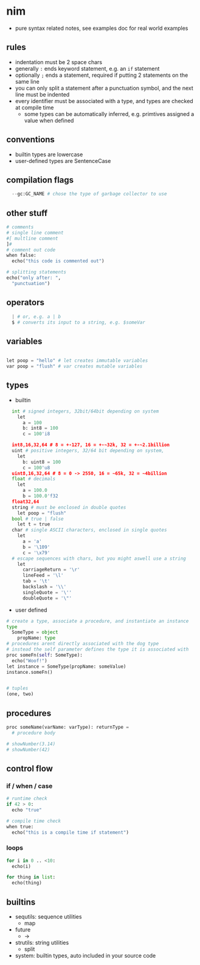 # nim

- pure syntax related notes, see examples doc for real world examples

## rules

- indentation must be 2 space chars
- generally `:` ends keyword statement, e.g. an `if` statement
- optionally `;` ends a statement, required if putting 2 statements on the same line
- you can only split a statement after a punctuation symbol, and the next line must be indented
- every identifier must be associated with a type, and types are checked at compile time
  - some types can be automatically inferred, e.g. primtives assigned a value when defined

## conventions

- builtin types are lowercase
- user-defined types are SentenceCase

## compilation flags

```python
  --gc:GC_NAME # chose the type of garbage collector to use

```

## other stuff

```python
# comments
# single line comment
#[ multline comment
]#
# comment out code
when false:
  echo("this code is commented out")

# splitting statements
echo("only after: ",
  "punctuation")
```

## operators

```python
  | # or, e.g. a | b
  $ # converts its input to a string, e.g. $someVar

```

## variables

```python

let poop = "hello" # let creates immutable variables
var poop = "flush" # var creates mutable variables

```

## types

- builtin

```python
  int # signed integers, 32bit/64bit depending on system
    let
      a = 100
      b: int8 = 100
      c = 100'i8

  int8,16,32,64 # 8 = +-127, 16 = +-~32k, 32 = +-~2.1billion
  uint # positive integers, 32/64 bit depending on system,
    let
      b: uint8 = 100
      c = 100'u8
  uint8,16,32,64 # 8 = 0 -> 2550, 16 = ~65k, 32 = ~4billion
  float # decimals
    let
      a = 100.0
      b = 100.0'f32
  float32,64
  string # must be enclosed in double quotes
    let poop = "flush"
  bool # true | false
    let t = true
  char # single ASCII characters, enclosed in single quotes
    let
      a = 'a'
      b = '\109'
      c = '\x79'
  # escape sequences with chars, but you might aswell use a string
    let
      carriageReturn = '\r'
      lineFeed = '\l'
      tab = '\t'
      backslash = '\\'
      singleQuote = '\''
      doubleQuote = '\"'

```

- user defined

```python
# create a type, associate a procedure, and instantiate an instance
type
  SomeType = object
    propName: type
# procedures arent directly associated with the dog type
# instead the self parameter defines the type it is associated with
proc someFn(self: SomeType):
  echo("Woof!")
let instance = SomeType(propName: someValue)
instance.someFn()


# tuples
(one, two)
```

## procedures

```python
proc someName(varName: varType): returnType =
  # procedure body

# showNumber(3.14)
# showNumber(42)
```

## control flow

### if / when / case

```python
# runtime check
if 42 > 0:
  echo "true"

# compile time check
when true:
  echo("this is a compile time if statement")
```

### loops

```python
for i in 0 .. <10:
  echo(i)

for thing in list:
  echo(thing)

```

## builtins

- sequtils: sequence utilities
  - map
- future
  - ->
- strutils: string utilities
  - split
- system: builtin types, auto included in your source code
